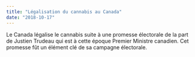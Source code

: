 ```yaml
---
title: "Légalisation du cannabis au Canada"
date: "2018-10-17"
---
```

Le Canada légalise le cannabis suite à une promesse électorale de la part de Justien Trudeau qui est à cette époque Premier Ministre canadien. Cet promesse fût un élément clé de sa campagne électorale.
